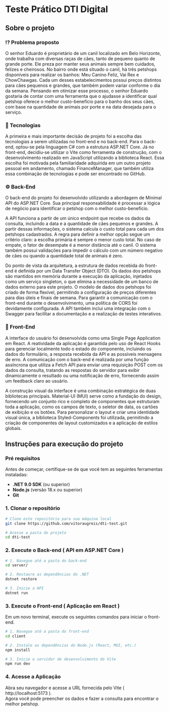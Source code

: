 # Teste Prático DTI Digital

## Sobre o projeto
### ⁉ Problema proposto
O senhor Eduardo é proprietário de um canil localizado em Belo Horizonte, onde trabalha com diversas raças de cães, tanto de pequeno quanto de grande porte. Ele preza por manter seus animais sempre bem cuidados, felizes e cheirosos. No bairro onde está situado o canil, há três petshops disponíveis para realizar os banhos: Meu Canino Feliz, Vai Rex e ChowChawgas. Cada um desses estabelecimentos possui preços distintos para cães pequenos e grandes, que também podem variar conforme o dia da semana. Pensando em otimizar esse processo, o senhor Eduardo gostaria de contar com uma ferramenta que o ajudasse a identificar qual petshop oferece o melhor custo-benefício para o banho dos seus cães, com base na quantidade de animais por porte e na data desejada para o serviço.

### 🚀 Tecnologias
A primeira e mais importante decisão de projeto foi a escolha das tecnologias a serem utilizadas no front-end e no back-end. Para o back-end, optou-se pela linguagem C# com a estrutura ASP.NET Core. Já no front-end, decidiu-se utilizar o Vite como ferramenta de construção, com o desenvolvimento realizado em JavaScript utilizando a biblioteca React. Essa escolha foi motivada pela familiaridade adquirida em um outro projeto pessoal em andamento, chamado FinanceManager, que também utiliza essa combinação de tecnologias e pode ser encontrado no GitHub.

### ⚙ Back-End
O back-end do projeto foi desenvolvido utilizando a abordagem de Minimal API do ASP.NET Core. Sua principal responsabilidade é processar a lógica de negócio para identificar o petshop com o melhor custo-benefício.

A API funciona a partir de um único endpoint que recebe os dados da consulta, incluindo a data e a quantidade de cães pequenos e grandes. A partir dessas informações, o sistema calcula o custo total para cada um dos petshops cadastrados. A regra para definir a melhor opção segue um critério claro: a escolha primária é sempre o menor custo total. No caso de empate, o fator de desempate é a menor distância até o canil. O sistema também possui validações para impedir o cálculo com um número negativo de cães ou quando a quantidade total de animais é zero.

Do ponto de vista da arquitetura, a estrutura de dados recebida do front-end é definida por um Data Transfer Object (DTO). Os dados dos petshops são mantidos em memória durante a execução da aplicação, injetados como um serviço singleton, o que elimina a necessidade de um banco de dados externo para este projeto. O modelo de dados dos petshops foi criado de forma flexível, permitindo a configuração de preços diferentes para dias úteis e finais de semana. Para garantir a comunicação com o front-end durante o desenvolvimento, uma política de CORS foi devidamente configurada. A API também inclui uma integração com o Swagger para facilitar a documentação e a realização de testes interativos.

### 🎨 Front-End
A interface do usuário foi desenvolvida como uma Single Page Application em React. A reatividade da aplicação é garantida pelo uso de React Hooks para gerenciar localmente todo o estado do componente, incluindo os dados do formulário, a resposta recebida da API e as possíveis mensagens de erro. A comunicação com o back-end é realizada por uma função assíncrona que utiliza a Fetch API para enviar uma requisição POST com os dados da consulta, tratando as respostas do servidor para exibir dinamicamente o resultado ou uma notificação de erro, fornecendo assim um feedback claro ao usuário.

A construção visual da interface é uma combinação estratégica de duas bibliotecas principais. Material-UI (MUI) serve como a fundação do design, fornecendo um conjunto rico e completo de componentes que estruturam toda a aplicação, como os campos de texto, o seletor de data, os cartões de exibição e os botões. Para personalizar o layout e criar uma identidade visual única, a biblioteca Styled-Components foi utilizada, permitindo a criação de componentes de layout customizados e a aplicação de estilos globais. 

## Instruções para execução do projeto
### Pré requisitos
Antes de começar, certifique-se de que você tem as seguintes ferramentas instaladas:
- **.NET 9.0 SDK** (ou superior)
- **Node.js** (versão 18.x ou superior)
- **Git**
### 1. Clonar o repositório
``` bash
# Clone este repositório para sua máquina local
git clone https://github.com/vitoraugreis/dti-test.git

# Acesse a pasta do projeto
cd dti-test
```
### 2. Execute o Back-end ( API em ASP.NET Core )
``` bash
# 1. Navegue até a pasta do back-end
cd server/

# 2. Restaure as dependências do .NET
dotnet restore

# 3. Inicie a API
dotnet run
```
### 3. Execute o Front-end ( Aplicação em React )
Em um novo terminal, execute os seguintes comandos para iniciar o front-end.
``` bash
# 1. Navegue até a pasta do front-end
cd client

# 2. Instale as dependências do Node.js (React, MUI, etc.)
npm install

# 3. Inicie o servidor de desenvolvimento do Vite
npm run dev
```
### 4. Acesse a Aplicação
Abra seu navegador e acesse a URL fornecida pelo Vite ( http://localhost:5173 ). <br>Agora você pode preencher os dados e fazer a consulta para encontrar o melhor petshop.
